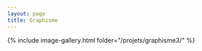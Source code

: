 ```yaml
---
layout: page 
title: Graphisme
---
```


{% include image-gallery.html folder="/projets/graphisme3/" %} 
